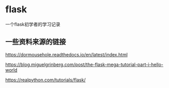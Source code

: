 # flask
一个flask初学者的学习记录
## 一些资料来源的链接

https://dormousehole.readthedocs.io/en/latest/index.html

https://blog.miguelgrinberg.com/post/the-flask-mega-tutorial-part-i-hello-world

https://realpython.com/tutorials/flask/


